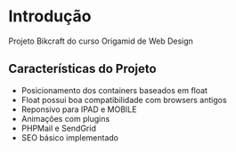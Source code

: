 # Introdução
Projeto Bikcraft do curso Origamid de Web Design

## Características do Projeto

- Posicionamento dos containers baseados em float
- Float possui boa compatibilidade com browsers antigos
- Reponsivo para IPAD e MOBILE
- Animações com plugins
- PHPMail e SendGrid
- SEO básico implementado